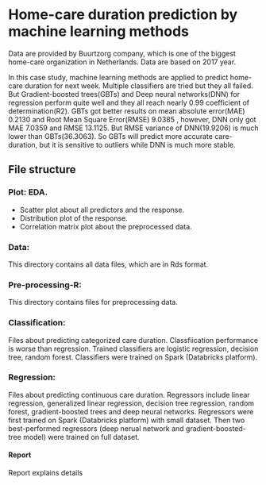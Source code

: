 # Home-care duration prediction by machine learning methods

Data are provided by Buurtzorg company, which is one of the biggest home-care organization in Netherlands. Data are based on 2017 year. 

In this case study, machine learning methods are applied to predict home-care duration for next week. Multiple classifiers are tried but they all failed. But Gradient-boosted trees(GBTs) and Deep neural networks(DNN) for regression perform quite well and they all reach nearly 0.99 coefficient of determination(R2). GBTs got better results on mean absolute error(MAE) 0.2130 and Root Mean Square Error(RMSE) 9.0385 , however, DNN only got MAE 7.0359 and RMSE 13.1125. But RMSE variance of DNN(19.9206) is much lower than GBTs(36.3063). So GBTs will predict more accurate care-duration, but it is sensitive to outliers while DNN is much more stable.

## File structure

### Plot: EDA. 

* Scatter plot about all predictors and the response. 
* Distribution plot of the response. 
* Correlation matrix plot about the preprocessed data. 

### Data: 
This directory contains all data files, which are in Rds format.

### Pre-processing-R: 
This directory contains files for preprocessing data.

### Classification: 
Files about predicting categorized care duration.
Classfiication performance is worse than regression. Trained classifiers are logistic regression, decision tree, random forest.  Classifiers were trained on Spark (Databricks platform).


### Regression: 
Files about predicting continuous care duration. Regressors include linear regression, generalized linear regression, decision tree regression, random forest, gradient-boosted trees and deep neural networks. Regressors were first trained on Spark (Databricks platform) with small dataset. Then two best-performed regressors (deep nerual network and gradient-boosted-tree model) were trained on full dataset. 

#### Report
Report explains details
